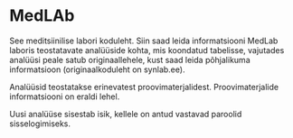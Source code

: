 # MedLAb
See meditsiinilise labori koduleht. Siin saad leida informatsiooni MedLab laboris teostatavate analüüside kohta, mis koondatud tabelisse, vajutades analüüsi peale satub originaallehele, kust saad leida põhjalikuma informatsioon (originaalkoduleht on synlab.ee).

Analüüsid teostatakse erinevatest proovimaterjalidest. Proovimaterjalide informatsiooni on eraldi lehel.

Uusi analüüse sisestab isik, kellele on antud vastavad paroolid sisselogimiseks.
